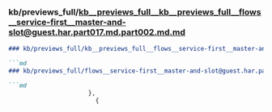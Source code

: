 ### kb/previews_full/kb__previews_full__kb__previews_full__flows__service-first__master-and-slot@guest.har.part017.md.part002.md.md

```md
### kb/previews_full/kb__previews_full__flows__service-first__master-and-slot@guest.har.part017.md.part002.md

```md
### kb/previews_full/flows__service-first__master-and-slot@guest.har.part017.md (part 002)

```md
                      },
                        {
                   
```

```

```

```
